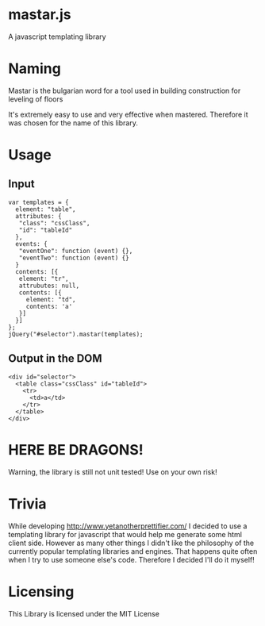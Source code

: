 # mastar.js
A javascript templating library

# Naming

Mastar is the bulgarian word for a tool used in building
construction for leveling of floors

It's extremely easy to use and very effective when mastered. Therefore it was
chosen for the name of this library.

# Usage

## Input

 ```
 var templates = {
   element: "table",
   attributes: {
    "class": "cssClass",
    "id": "tableId"
   },
   events: {
    "eventOne": function (event) {},
    "eventTwo": function (event) {}
   }
   contents: [{
    element: "tr",
    attrubutes: null,
    contents: [{
      element: "td",
      contents: 'a'
    }]
   }]
 };
 jQuery("#selector").mastar(templates);
 ```

## Output in the DOM

 ```
 <div id="selector">
   <table class="cssClass" id="tableId">
     <tr>
       <td>a</td>
     </tr>
   </table>
 </div>
 ```

# HERE BE DRAGONS! 

Warning, the library is still not unit tested! Use on your own risk!

# Trivia

While developing http://www.yetanotherprettifier.com/ I decided to use a
templating library for javascript that would help me generate some html client
side. However as many other things I didn't like the philosophy of the 
currently popular templating libraries and engines. That happens quite often
when I try to use someone else's code. Therefore I decided I'll do it myself!

# Licensing

This Library is licensed under the MIT License


